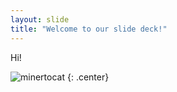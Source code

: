 ```yaml
---
layout: slide
title: "Welcome to our slide deck!"
---
```


Hi!

![minertocat](https://octodex.github.com/images/minertocat.png)
{: .center}
